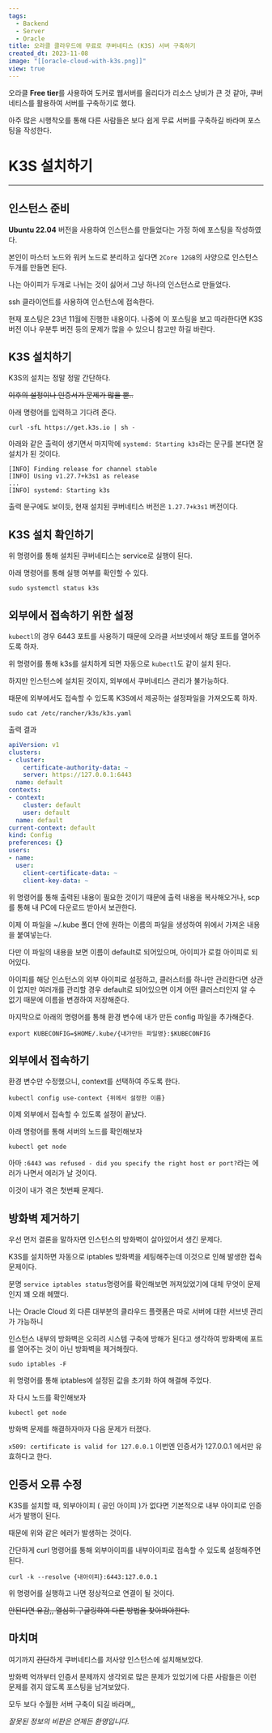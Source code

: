 ```yaml
---
tags:
  - Backend
  - Server
  - Oracle
title: 오라클 클라우드에 무료로 쿠버네티스 (K3S) 서버 구축하기
created_dt: 2023-11-08
image: "[[oracle-cloud-with-k3s.png]]"
view: true
---
```

오라클 **Free tier**를 사용하여 도커로 웹서버를 올리다가 리소스 낭비가 큰 것 같아, 쿠버네티스를 활용하여 서버를 구축하기로 했다.

아주 많은 시행착오를 통해 다른 사람들은 보다 쉽게 무료 서버를 구축하길 바라며 포스팅을 작성한다.

# K3S 설치하기

---

## 인스턴스 준비

**Ubuntu 22.04** 버전을 사용하여 인스턴스를 만들었다는 가정 하에 포스팅을 작성하였다.

본인이 마스터 노드와 워커 노드로 분리하고 싶다면 `2Core 12GB`의 사양으로 인스턴스 두개를 만들면 된다.

나는 아이피가 두개로 나뉘는 것이 싫어서 그냥 하나의 인스턴스로 만들었다.

ssh 클라이언트를 사용하여 인스턴스에 접속한다.

현재 포스팅은 23년 11월에 진행한 내용이다. 나중에 이 포스팅을 보고 따라한다면 K3S 버전 이나 우분투 버전 등의 문제가 많을 수 있으니 참고만 하길 바란다.

## K3S 설치하기

K3S의 설치는 정말 정말 간단하다.

~~이후의 설정이나 인증서가 문제가 많을 뿐..~~

아래 명령어를 입력하고 기다려 준다.

```shell
curl -sfL https://get.k3s.io | sh -
```

아래와 같은 출력이 생기면서 마지막에 `systemd: Starting k3s`라는 문구를 본다면 잘 설치가 된 것이다.

```shell
[INFO] Finding release for channel stable
[INFO] Using v1.27.7+k3s1 as release
...
[INFO] systemd: Starting k3s
```

출력 문구에도 보이듯, 현재 설치된 쿠버네티스 버전은 `1.27.7+k3s1` 버전이다.

## K3S 설치 확인하기

위 명령어를 통해 설치된 쿠버네티스는 service로 실행이 된다.

아래 명령어를 통해 실행 여부를 확인할 수 있다.

```shell
sudo systemctl status k3s
```

## 외부에서 접속하기 위한 설정

`kubectl`의 경우 6443 포트를 사용하기 때문에 오라클 서브넷에서 해당 포트를 열어주도록 하자.

위 명령어를 통해 k3s를 설치하게 되면 자동으로 `kubectl`도 같이 설치 된다.

하지만 인스턴스에 설치된 것이지, 외부에서 쿠버네티스 관리가 불가능하다.

때문에 외부에서도 접속할 수 있도록 K3S에서 제공하는 설정파일을 가져오도록 하자.

```shell
sudo cat /etc/rancher/k3s/k3s.yaml
```

출력 결과

```yml
apiVersion: v1
clusters:
- cluster:
    certificate-authority-data: ~
    server: https://127.0.0.1:6443
  name: default
contexts:
- context:
    cluster: default
    user: default
  name: default
current-context: default
kind: Config
preferences: {}
users:
- name:
  user:
    client-certificate-data: ~
    client-key-data: ~
```

위 명령어를 통해 출력된 내용이 필요한 것이기 때문에 출력 내용을 복사해오거나, scp를 통해 내 PC에 다운로드 받아서 보관한다.

이제 이 파일을 ~/.kube 폴더 안에 원하는 이름의 파일을 생성하여 위에서 가져온 내용을 붙여넣는다.

다만 이 파일의 내용을 보면 이름이 default로 되어있으며, 아이피가 로컬 아이피로 되어있다.

아이피를 해당 인스턴스의 외부 아이피로 설정하고, 클러스터를 하나만 관리한다면 상관이 없지만 여러개를 관리할 경우 default로 되어있으면 이게 어떤 클러스터인지 알 수 없기 때문에 이름을 변경하여 저장해준다.

마지막으로 아래의 명령어를 통해 환경 변수에 내가 만든 config 파일을 추가해준다.

```shell
export KUBECONFIG=$HOME/.kube/{내가만든 파일명}:$KUBECONFIG
```

## 외부에서 접속하기

환경 변수만 수정했으니, context를 선택하여 주도록 한다.

```shell
kubectl config use-context {위에서 설정한 이름}
```

이제 외부에서 접속할 수 있도록 설정이 끝났다.

아래 명령어를 통해 서버의 노드를 확인해보자

```shell
kubectl get node
```

아마 `:6443 was refused - did you specify the right host or port?`라는 에러가 나면서 에러가 날 것이다.

이것이 내가 겪은 첫번째 문제다.

## 방화벽 제거하기

우선 먼저 결론을 말하자면 인스턴스의 방화벽이 살아있어서 생긴 문제다.

K3S를 설치하면 자동으로 iptables 방화벽을 세팅해주는데 이것으로 인해 발생한 접속 문제이다.

분명 `service iptables status`명령어를 확인해보면 꺼져있었기에 대체 무엇이 문제인지 꽤 오래 헤맸다.

나는 Oracle Cloud 외 다른 대부분의 클라우드 플랫폼은 따로 서버에 대한 서브넷 관리가 가능하니

인스턴스 내부의 방화벽은 오히려 시스템 구축에 방해가 된다고 생각하여 방화벽에 포트를 열어주는 것이 아닌 방화벽을 제거해줬다.

```shell
sudo iptables -F
```

위 명령어를 통해 iptables에 설정된 값을 초기화 하여 해결해 주었다.

자 다시 노드를 확인해보자

```shell
kubectl get node
```

방화벽 문제를 해결하자마자 다음 문제가 터졌다.

`x509: certificate is valid for 127.0.0.1` 이번엔 인증서가 127.0.0.1 에서만 유효하다고 한다.

## 인증서 오류 수정

K3S를 설치할 때, 외부아이피 ( 공인 아이피 )가 없다면 기본적으로 내부 아이피로 인증서가 발행이 된다.

때문에 위와 같은 에러가 발생하는 것이다.

간단하게 curl 명령어를 통해 외부아이피를 내부아이피로 접속할 수 있도록 설정해주면된다.

```shell
curl -k --resolve {내아이피}:6443:127.0.0.1
```

위 명령어를 실행하고 나면 정상적으로 연결이 될 것이다.

~~안된다면 유감,, 열심히 구글링하여 다른 방법을 찾아봐야한다.~~

## 마치며

여기까지 ~~간단~~하게 쿠버네티스를 저사양 인스턴스에 설치해보았다.

방화벽 억까부터 인증서 문제까지 생각외로 많은 문제가 있었기에 다른 사람들은 이런 문제를 겪지 않도록 포스팅을 남겨보았다.

모두 보다 수월한 서버 구축이 되길 바라며,,

*잘못된 정보의 비판은 언제든 환영입니다.*